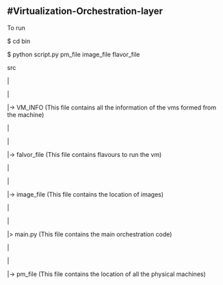 #Virtualization-Orchestration-layer
-------------------------------------

To run 

$ cd bin


$ python script.py pm_file image_file flavor_file


src

|

|


|-> VM_INFO (This file contains all the information of the vms formed from the machine)

|

|

|-> falvor_file (This file contains flavours to run the vm)

|

|

|-> image_file (This file contains the location of images)

|

|

|> main.py (This file contains the main orchestration code)

|

|

|-> pm_file (This file contains the location of all the physical machines)
